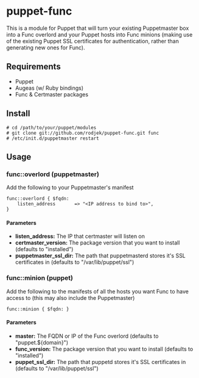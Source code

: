 puppet-func
===========

This is a module for Puppet that will turn your existing Puppetmaster box 
into a Func overlord and your Puppet hosts into Func minions (making use of 
the existing Puppet SSL certificates for authentication, rather than 
generating new ones for Func).

## Requirements #############################################################

 * Puppet
 * Augeas (w/ Ruby bindings)
 * Func & Certmaster packages

## Install ##################################################################

    # cd /path/to/your/puppet/modules
    # git clone git://github.com/rodjek/puppet-func.git func
    # /etc/init.d/puppetmaster restart

## Usage ####################################################################

### func::overlord (puppetmaster) ###########################################

Add the following to your Puppetmaster's manifest

    func::overlord { $fqdn:
        listen_address       => "<IP address to bind to>",
    }

#### Parameters #############################################################

 * __listen_address:__ The IP that certmaster will listen on
 * __certmaster_version:__ The package version that you want to install 
  (defaults to "installed")
 * __puppetmaster_ssl_dir:__ The path that puppetmasterd stores it's SSL
  certificates in (defaults to "/var/lib/puppet/ssl")

### func::minion (puppet) ###################################################

Add the following to the manifests of all the hosts you want Func to have
access to (this may also include the Puppetmaster)

    func::minion { $fqdn: }

#### Parameters #############################################################

 * __master:__ The FQDN or IP of the Func overlord (defaults to 
  "puppet.${domain}")
 * __func_version:__ The package version that you want to install (defaults
  to "installed")
 * __puppet_ssl_dir:__ The path that puppetd stores it's SSL certificates in
  (defaults to "/var/lib/puppet/ssl")
